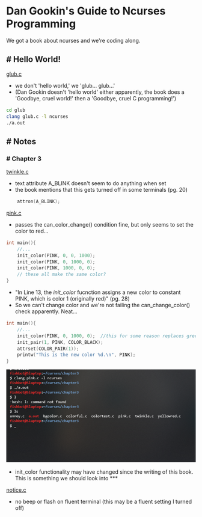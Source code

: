 # Dan Gookin's Guide to Ncurses Programming
We got a book about ncurses and we're coding along.

## <a>#</a> Hello World!

[glub.c](./glub/glub.c)
- we don't 'hello world,' we 'glub... glub...'
- (Dan Gookin doesn't 'hello world' either apparently, the book does a 'Goodbye, cruel world!' then a 'Goodbye, cruel C programming!')

```bash
cd glub
clang glub.c -l ncurses
./a.out
```

## <a>#</a> Notes

### <a>#</a> Chapter 3

[twinkle.c](./chapter3/twinkle.c)
- text attribute A_BLINK doesn't seem to do anything when set 
- the book mentions that this gets turned off in some terminals (pg. 20)

```C
    attron(A_BLINK);
```
[pink.c](./chapter3/pink.c)
- passes the can_color_change() condition fine, but only seems to set the color to red...

```C
int main(){
    //...
    init_color(PINK, 0, 0, 1000);
    init_color(PINK, 0, 1000, 0);
    init_color(PINK, 1000, 0, 0);
    // these all make the same color?
}
```
- "In Line 13, the _init\_color_ fucnction assigns a new color to constant PINK, which is color 1 (originally red)" (pg. 28)
- So we can't change color and we're not failing the can_change_color() check apparently. Neat...

```C
int main(){
    //...
    init_color(PINK, 0, 1000, 0);  //this for some reason replaces green with red in the terminal when we exit the window
    init_pair(1, PINK, COLOR_BLACK);
    attrset(COLOR_PAIR(1));
    printw("This is the new color %d.\n", PINK);
}
```
![color consequenses](./chapter3/pink.png)

- init_color functionality may have changed since the writing of this book. This is something we should look into ***


[notice.c](./chapter3/notice.c)
- no beep or flash on fluent terminal (this may be a fluent setting I turned off)
